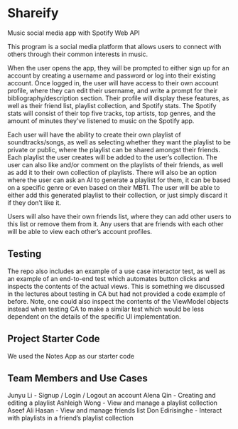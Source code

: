 # Shareify

Music social media app with Spotify Web API

This program is a social media platform that allows users to connect with others through their common interests in music.

When the user opens the app, they will be prompted to either sign up for an account by creating a username and password or log into their existing account.  Once logged in, the user will have access to their own account profile, where they can edit their username, and write a prompt for their bibliography/description section.  Their profile will display these features, as well as their friend list, playlist collection, and Spotify stats.  The Spotify stats will consist of their top five tracks, top artists, top genres, and the amount of minutes they’ve listened to music on the Spotify app.

Each user will have the ability to create their own playlist of soundtracks/songs, as well as selecting whether they want the playlist to be private or public, where the playlist can be shared amongst their friends.  Each playlist the user creates will be added to the user’s collection.  The user can also like and/or comment on the playlists of their friends, as well as add it to their own collection of playlists.  There will also be an option where the user can ask an AI to generate a playlist for them, it can be based on a specific genre or even based on their MBTI.  The user will be able to either add this generated playlist to their collection, or just simply discard it if they don’t like it.

Users will also have their own friends list, where they can add other users to this list or remove them from it.  Any users that are friends with each other will be able to view each other’s account profiles.

## Testing

The repo also includes an example of a use case interactor test, as well as
an example of an end-to-end test which automates button clicks and inspects
the contents of the actual views. This is something we discussed in the lectures
about testing in CA but had not provided a code example of before. Note, one
could also inspect the contents of the ViewModel objects instead when testing
CA to make a similar test which would be less dependent on the details of the
specific UI implementation.

## Project Starter Code

We used the Notes App as our starter code

## Team Members and Use Cases
Junyu Li - Signup / Login / Logout an account
Alena Qin - Creating and editing a playlist
Ashleigh Wong - View and manage a playlist collection
Aseef Ali Hasan - View and manage friends list
Don Edirisinghe - Interact with playlists in a friend’s playlist collection
